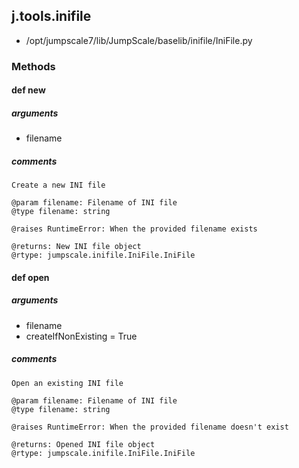 <!-- toc -->
## j.tools.inifile

- /opt/jumpscale7/lib/JumpScale/baselib/inifile/IniFile.py

### Methods

#### def new 

##### arguments

- filename

##### comments

```
Create a new INI file

@param filename: Filename of INI file
@type filename: string

@raises RuntimeError: When the provided filename exists

@returns: New INI file object
@rtype: jumpscale.inifile.IniFile.IniFile

```

#### def open 

##### arguments

- filename
- createIfNonExisting = True

##### comments

```
Open an existing INI file

@param filename: Filename of INI file
@type filename: string

@raises RuntimeError: When the provided filename doesn't exist

@returns: Opened INI file object
@rtype: jumpscale.inifile.IniFile.IniFile

```

